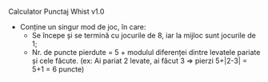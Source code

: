 Calculator Punctaj Whist v1.0

- Conține un singur mod de joc, în care:
	- Se începe și se termină cu jocurile de 8, iar la mijloc sunt jocurile de 1;
	- Nr. de puncte pierdute = 5 + modulul diferenței dintre levatele pariate și cele făcute.
		(ex: Ai pariat 2 levate, ai făcut 3 => pierzi 5+|2-3| = 5+1 = 6 puncte)
